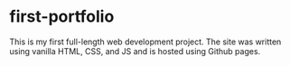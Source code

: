 # first-portfolio
This is my first full-length web development project. The site was written using vanilla HTML, CSS, and JS and is hosted using Github pages.
